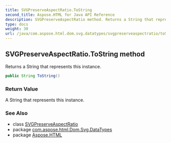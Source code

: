 ```yaml
---
title: SVGPreserveAspectRatio.ToString
second_title: Aspose.HTML for Java API Reference
description: SVGPreserveAspectRatio method. Returns a String that represents this instance
type: docs
weight: 30
url: /java/com.aspose.html.dom.svg.datatypes/svgpreserveaspectratio/toString/
---
```

## SVGPreserveAspectRatio.ToString method

Returns a String that represents this instance.

```java
public String ToString()
```

### Return Value

A String that represents this instance.

### See Also

* class [SVGPreserveAspectRatio](../)
* package [com.aspose.html.Dom.Svg.DataTypes](../../svgpreserveaspectratio/)
* package [Aspose.HTML](../../../)
